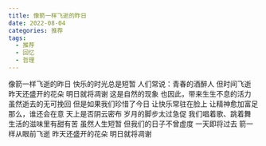 ```yaml
---
title: 像箭一样飞逝的昨日
date: 2022-08-04
categories: 推荐
tags:
  - 推荐
  - 回忆
  - 哲理
---
```


像箭一样飞逝的昨日
快乐的时光总是短暂
人们常说：青春的酒醉人
但时间飞逝<!--more-->
昨天还盛开的花朵
明日就将凋谢
这是自然的现象
也因此，带来生生不息的活力
虽然逝去的无可挽回
但是如果我们珍惜了今日
让快乐常驻在脸上
让精神愈加富足
那么，谁还会在意
天上是否阴云密布
岁月的脚步太过急促
我们唱着歌、跳着舞
生活的滋味里有甜有苦
虽然人生短暂
但我们的日子不曾虚度
一天即将过去
箭一样从眼前飞逝
昨天还盛开的花朵
明日就将凋谢
